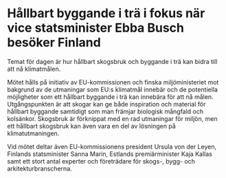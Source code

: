 # Hållbart byggande i trä i fokus när vice statsminister Ebba Busch besöker Finland

Temat för dagen är hur hållbart skogsbruk och byggande i trä kan bidra till att nå klimatmålen.

Mötet hålls på initiativ av EU\-kommissionen och finska miljöministeriet mot bakgrund av de utmaningar som EU:s klimatmål innebär och de potentiella möjligheter som ett hållbart byggande i trä kan innebära för att nå målen. Utgångspunkten är att skogar kan ge både inspiration och material för hållbart byggande samtidigt som man främjar biologisk mångfald och kolsänkor. Skogsbruk är förknippat med en rad utmaningar för miljön, men ett hållbart skogsbruk kan även vara en del av lösningen på klimatutmaningen.

Vid mötet deltar även EU\-kommissionens president Ursula von der Leyen, Finlands statsminister Sanna Marin, Estlands premiärminister Kaja Kallas samt ett stort antal experter och företrädare för skogs\-, bygg\- och arkitekturbranscherna.
